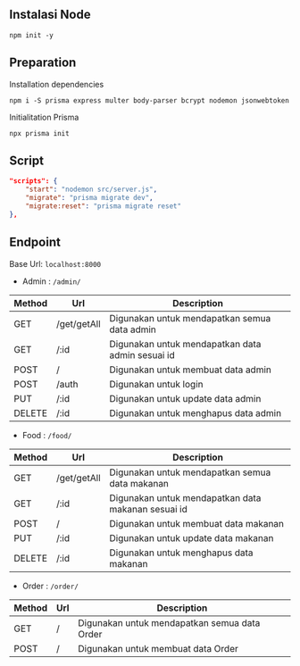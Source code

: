 ## Instalasi Node

```
npm init -y
```

## Preparation

Installation dependencies

```
npm i -S prisma express multer body-parser bcrypt nodemon jsonwebtoken
```

Initialitation Prisma

```
npx prisma init
```

## Script

```json
"scripts": {
    "start": "nodemon src/server.js",
    "migrate": "prisma migrate dev",
    "migrate:reset": "prisma migrate reset"
},
```

## Endpoint

Base Url: `localhost:8000`

- Admin : `/admin/`

| Method | Url         | Description                                      |
| ------ | ----------- | ------------------------------------------------ |
| GET    | /get/getAll | Digunakan untuk mendapatkan semua data admin     |
| GET    | /:id        | Digunakan untuk mendapatkan data admin sesuai id |
| POST   | /           | Digunakan untuk membuat data admin               |
| POST   | /auth       | Digunakan untuk login                            |
| PUT    | /:id        | Digunakan untuk update data admin                |
| DELETE | /:id        | Digunakan untuk menghapus data admin             |

- Food : `/food/`

| Method | Url         | Description                                        |
| ------ | ----------- | -------------------------------------------------- |
| GET    | /get/getAll | Digunakan untuk mendapatkan semua data makanan     |
| GET    | /:id        | Digunakan untuk mendapatkan data makanan sesuai id |
| POST   | /           | Digunakan untuk membuat data makanan               |
| PUT    | /:id        | Digunakan untuk update data makanan                |
| DELETE | /:id        | Digunakan untuk menghapus data makanan             |

- Order : `/order/`

| Method | Url | Description                                  |
| ------ | --- | -------------------------------------------- |
| GET    | /   | Digunakan untuk mendapatkan semua data Order |
| POST   | /   | Digunakan untuk membuat data Order           |
